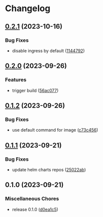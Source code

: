# Changelog

## [0.2.1](https://github.com/getgems-io/tonlibjson/compare/charts/tvm-grpc-v0.2.0...charts/tvm-grpc-v0.2.1) (2023-10-16)


### Bug Fixes

* disable ingress by default ([1144792](https://github.com/getgems-io/tonlibjson/commit/1144792a5058a4a5b6bee0e4f0265aa082ad082a))

## [0.2.0](https://github.com/getgems-io/tonlibjson/compare/charts/tvm-grpc-v0.1.2...charts/tvm-grpc-v0.2.0) (2023-09-26)


### Features

* trigger build ([56ac077](https://github.com/getgems-io/tonlibjson/commit/56ac0773f43969cf4d386d531f6d7db4f5ca58a9))

## [0.1.2](https://github.com/getgems-io/tonlibjson/compare/charts/tvm-grpc-v0.1.1...charts/tvm-grpc-v0.1.2) (2023-09-26)


### Bug Fixes

* use default command for image ([c73c456](https://github.com/getgems-io/tonlibjson/commit/c73c4562f402ea2a684478f6306350ccc14a6804))

## [0.1.1](https://github.com/getgems-io/tonlibjson/compare/charts/tvm-grpc-v0.1.0...charts/tvm-grpc-v0.1.1) (2023-09-21)


### Bug Fixes

* update helm charts repos ([25022ab](https://github.com/getgems-io/tonlibjson/commit/25022ab1a2bd46e289f38243d5880afa3c06f186))

## 0.1.0 (2023-09-21)


### Miscellaneous Chores

* release 0.1.0 ([d0ea1c5](https://github.com/getgems-io/tonlibjson/commit/d0ea1c5aaea7efd720079f6fb2149fabb5e15542))
